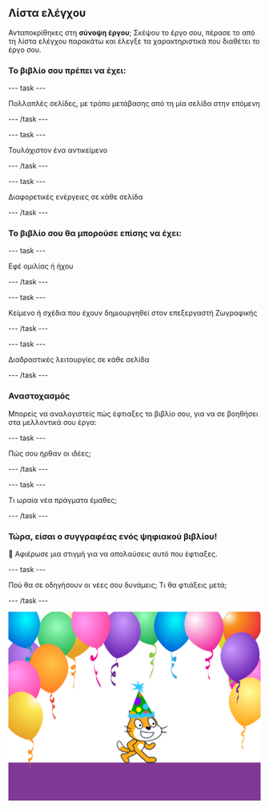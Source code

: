 ## Λίστα ελέγχου

Ανταποκρίθηκες στη **σύνοψη έργου**; Σκέψου το έργο σου, πέρασε το από τη λίστα ελέγχου παρακάτω και έλεγξε τα χαρακτηριστικά που διαθέτει το έργο σου.

### Το βιβλίο σου πρέπει να έχει:

--- task ---

Πολλαπλές σελίδες, με τρόπο μετάβασης από τη μία σελίδα στην επόμενη

--- /task ---

--- task ---

Τουλάχιστον ένα αντικείμενο

--- /task ---

--- task ---

Διαφορετικές ενέργειες σε κάθε σελίδα

--- /task ---

### Το βιβλίο σου θα μπορούσε επίσης να έχει:

--- task ---

Εφέ ομιλίας ή ήχου

--- /task ---

--- task ---

Κείμενο ή σχέδια που έχουν δημιουργηθεί στον επεξεργαστή Ζωγραφικής

--- /task ---

--- task ---

Διαδραστικές λειτουργίες σε κάθε σελίδα

--- /task ---

### Αναστοχασμός

Μπορείς να αναλογιστείς πώς έφτιαξες το βιβλίο σου, για να σε βοηθήσει στα μελλοντικά σου έργα:

--- task ---

Πώς σου ήρθαν οι ιδέες;

--- /task ---

--- task ---

Τι ωραία νέα πράγματα έμαθες;

--- /task ---

### Τώρα, είσαι ο συγγραφέας ενός ψηφιακού βιβλίου!

🎉 Αφιέρωσε μια στιγμή για να απολαύσεις αυτό που έφτιαξες.

--- task ---

Πού θα σε οδηγήσουν οι νέες σου δυνάμεις; Τι θα φτιάξεις μετά;

--- /task ---

![Η Γάτα του Scratch φοράει ένα καπέλο για πάρτυ.](images/reflect.png)

